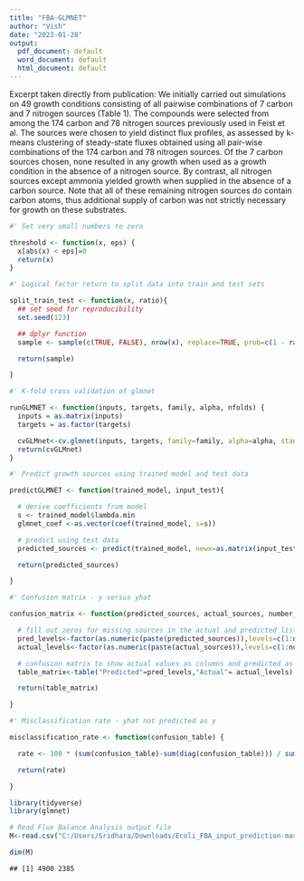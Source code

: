 ```yaml
---
title: "FBA-GLMNET"
author: "Vish"
date: "2023-01-28"
output:
  pdf_document: default
  word_document: default
  html_document: default
---
```




Excerpt taken directly from publication: We initially carried out simulations on 49 growth conditions consisting of all pairwise combinations of 7 carbon and 7 nitrogen sources (Table 1). The compounds were selected from among the 174 carbon and 78 nitrogen sources previously used in Feist et al. The sources were chosen to yield distinct flux profiles, as assessed by k-means clustering of steady-state fluxes obtained using all pair-wise combinations of the 174 carbon and 78 nitrogen sources. Of the 7 carbon sources chosen, none resulted in any growth when used as a growth condition in the absence of a nitrogen source. By contrast, all nitrogen sources except ammonia yielded growth when supplied in the absence of a carbon source. Note that all of these remaining nitrogen sources do contain carbon atoms, thus additional supply of carbon was not strictly necessary for growth on these substrates.



```r
#' Set very small numbers to zero

threshold <- function(x, eps) {
  x[abs(x) < eps]=0
  return(x)
}
```


```r
#' Logical factor return to split data into train and test sets

split_train_test <- function(x, ratio){
  ## set seed for reproducibility
  set.seed(123)

  ## dplyr function
  sample <- sample(c(TRUE, FALSE), nrow(x), replace=TRUE, prob=c(1 - ratio, ratio))

  return(sample)

}
```


```r
#' K-fold cross validation of glmnet

runGLMNET <- function(inputs, targets, family, alpha, nfolds) {
  inputs = as.matrix(inputs)
  targets = as.factor(targets)

  cvGLMnet<-cv.glmnet(inputs, targets, family=family, alpha=alpha, standardize=TRUE, maxit=900000, type.measure="class", nfolds=nfolds, lambda.min.ratio=0.0002, nlambda=2000)
  return(cvGLMnet)
}
```


```r
#' Predict growth sources using trained model and test data

predictGLMNET <- function(trained_model, input_test){

  # derive coefficients from model
  s <- trained_model$lambda.min
  glmnet_coef <-as.vector(coef(trained_model, s=s))

  # predict using test data
  predicted_sources <- predict(trained_model, newx=as.matrix(input_test), type='class', s=s)

  return(predicted_sources)

}
```


```r
#' Confusion matrix - y versus yhat

confusion_matrix <- function(predicted_sources, actual_sources, number_sources){

  # fill out zeros for missing sources in the actual and predicted list
  pred_levels<-factor(as.numeric(paste(predicted_sources)),levels=c(1:number_sources))
  actual_levels<-factor(as.numeric(paste(actual_sources)),levels=c(1:number_sources))

  # confusion matrix to show actual values as columns and predicted as rows
  table_matrix<-table("Predicted"=pred_levels,"Actual"= actual_levels)

  return(table_matrix)

}
```


```r
#' Misclassification rate - yhat not predicted as y

misclassification_rate <- function(confusion_table) {

  rate <- 100 * (sum(confusion_table)-sum(diag(confusion_table))) / sum(confusion_table)

  return(rate)

}
```


```r
library(tidyverse)
library(glmnet)

# Read Flux Balance Analysis output file
M<-read.csv("C:/Users/Sridhara/Downloads/Ecoli_FBA_input_prediction-master/Ecoli_FBA_input_prediction-master/Analysis/RawData/FluxData49ReplicatesNoiseLevel1.csv",header=F)

dim(M)
```

```
## [1] 4900 2385
```
<!-- The FBA file has 4900 rows, corresponding to 100 replicates of 49 combinations of growth conditions. Out of 2385 rows, the first 2382 rows correspond to the simulated flux data, while the last 3 encode the target variable i.e, Carbon growth # (1-7), Nitrogen growth # (1-7) and Carbon-Nitrogen combination # (1-49).  -->

<!-- ```{r data content} -->
<!-- M[23:25, 2380:2385] -->
<!-- ``` -->
<!-- In the above table, an excerpt from table for columns through 2380:2385 shows simulated fluxes in the first 3 columns, while the last 3 columns shows the actual growth sources. We will use the simulated fluxes to train a model and then predict the actual growth conditions. In this markdown, we will predict only the combination i.e., V2385 column. -->


<!-- ```{r split train and test data, and assign inputs and targets} -->
<!-- # split the data into half for train and test -->
<!-- split_index <- split_train_test(M, 0.5) -->

<!-- Mtrain <- M[split_index, ] -->
<!-- Mtest <- M[!split_index, ] -->

<!-- col_index <- ncol(Mtrain)-3 -->
<!-- inputs_train <- Mtrain[,1:col_index] -->
<!-- inputs_test <- Mtest[,1:col_index] -->

<!-- dim(inputs_train) -->
<!-- ``` -->

<!-- ```{r actual grwoth sources of train and test data} -->
<!-- targets_train <- Mtrain[,ncol(Mtrain)] -->
<!-- targets_test <- Mtest[,ncol(Mtest)] -->
<!-- targets_train[1:5] -->
<!-- ``` -->

<!-- ```{r build glmnet model with suitable parameters} -->

<!-- # Use alpha=1.0 for LASSO mode, nfolds = 3 (cv parameter) - Below is a k-crossfold validation of glmnet -->
<!-- # type.measure="class" applies to binomial and multinomial logistic regression only -->
<!-- glmnet_output <- runGLMNET(inputs_train, targets_train, "multinomial", 1.0, 3) -->
<!-- ``` -->

<!-- Text taken from cv.glmnet tutorial: -->
<!-- “class” gives misclassification error. -->
<!-- The multinomial model extends the binomial when the number of classes is more than two. -->
<!-- cv.glmnet has its special parameters including nfolds (the number of folds), foldid (usersupplied folds), and type.measure(the loss used for cross-validation). -->


<!-- ```{r show plots of glmnet parameters to see if the model is ready to test} -->
<!-- plot(glmnet_output) -->
<!-- ``` -->
<!-- Above plot is the cross-validation curve (red dotted line) along with upper and lower standard deviation curves -->
<!-- along the λ sequence (error bars).  -->

<!-- Two special values along the λ sequence are indicated by the vertical -->
<!-- dotted lines. lambda.min is the value of λ that gives minimum mean cross-validated error, while lambda.1se -->
<!-- is the value of λ that gives the most regularized model such that the cross-validated error is within one -->
<!-- standard error of the minimum. -->


<!-- ```{r coef} -->

<!-- # derive coefficients from the model to find the key features to predict the targets -->
<!-- # parameter s can be used to find the coefficients for a particular lambda -->
<!-- lasso_coefficients<-as.vector(coef(glmnet_output, s = glmnet_output$lambda.min)) -->
<!-- ``` -->

<!-- The user can use the coefficients to find the key reactions that are critical to predict a particular growth source. -->

<!-- ```{r make predictions, and show the confusion matrix and the misclassification rate} -->
<!-- # predict using test data -->
<!-- predicted_sources <- predictGLMNET(glmnet_output, inputs_test) -->
<!-- ``` -->

<!-- The metrics on the prediction accuracy can be calculated using the confusion matrix (actual versus predicted table) and/or the misclassification rate. -->

<!-- ```{r confusion matrix} -->
<!-- # actual growth sources, and total number of combinations -->
<!-- actual_sources <- Mtest[,ncol(Mtest)] -->
<!-- number_sources <- length(unique(M[,ncol(M)])) -->

<!-- # confusion table -->
<!-- actual_vs_predicted <- confusion_matrix(predicted_sources, actual_sources, number_sources) -->
<!-- actual_vs_predicted -->
<!-- ``` -->
<!-- The diagonal of the confusion table shows the correctly predicted sources (i.e., 1 vs 1, 2 vs 2, 3 vs 3). the off-diagonal numbers show the misclassified sources. For example, one each of 12th and 14th combinations of the growth source is wrongly predicted as 8th source. However the correctly classified numbers for 12th and 14th are 53 and 43 respectively. -->

<!-- Another way to present the misclassified data is by calculating the misclassification rate using the confusion table. -->
<!-- ```{r misclassification rate} -->
<!-- # misclassification rate -->
<!-- misclassification_rate_CN <- misclassification_rate(actual_vs_predicted) -->
<!-- misclassification_rate_CN -->
<!-- ``` -->
<!-- The misclassification rate is 2.388%, which confirms that the model has a very good accuracy of predicting the growth conditions of Carbon and Nitrogen combinations. The same analyses can be extended to do different predictions (i.e, separate predictions of carbon (C) and nitrogen (N)). -->
